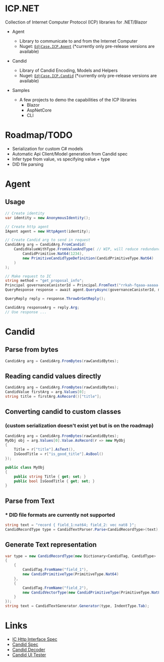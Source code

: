 # ICP.NET
Collection of Internet Computer Protocol (ICP) libraries for .NET/Blazor

- Agent
  - Library to communicate to and from the Internet Computer
  - Nuget: [`EdjCase.ICP.Agent`](https://www.nuget.org/packages/EdjCase.ICP.Agent) (*currently only pre-release versions are available)

- Candid
  - Library of Candid Encoding, Models and Helpers
  - Nuget: [`EdjCase.ICP.Candid`](https://www.nuget.org/packages/EdjCase.ICP.Camdid) (*currently only pre-release versions are available)

- Samples
  - A few projects to demo the capabilities of the ICP libraries
    - Blazor
    - AspNetCore
    - CLI

# Roadmap/TODO
- Serialization for custom C# models
- Automatic Api Client/Model generation from Candid spec
- Infer type from value, vs specifying value + type
- DID file parsing



# Agent
## Usage
```cs
// Create identity
var identity = new AnonymousIdentity();

// Create http agent
IAgent agent = new HttpAgent(identity);

// Create Candid arg to send in request
CandidArg arg = CandidArg.FromCandid(
    CandidValueWithType.FromValueAndType( // WIP, will reduce redundancy
        CandidPrimitive.Nat64(1234),
        new PrimitiveCandidTypeDefinition(CandidPrimitiveType.Nat64)
    )
);

// Make request to IC
string method = "get_proposal_info";
Principal governanceCanisterId = Principal.FromText("rrkah-fqaaa-aaaaa-aaaaq-cai");
QueryResponse response = await agent.QueryAsync(governanceCanisterId, method, arg);

QueryReply reply = response.ThrowOrGetReply();

CandidArg responseArg = reply.Arg;
// Use response ...
```

# Candid
## Parse from bytes
```cs
CandidArg arg = CandidArg.FromBytes(rawCandidBytes);
```

## Reading candid values directly
```cs
CandidArg arg = CandidArg.FromBytes(rawCandidBytes);
CandidValue firstArg = arg.Values[0];
string title = firstArg.AsRecord()["title"];
```

## Converting candid to custom classes
### (custom serialization doesn't exist yet but is on the roadmap)

```cs
CandidArg arg = CandidArg.FromBytes(rawCandidBytes);
MyObj obj = arg.Values[0].Value.AsRecord(r => new MyObj
{
    Title = r["title"].AsText(),
    IsGoodTitle = r["is_good_title"].AsBool()
});

public class MyObj
{
    public string Title { get; set; }
    public bool IsGoodTitle { get; set; }
}
```
## Parse from Text
### * DID file formats are currently not supported
```cs
string text = "record { field_1:nat64; field_2: vec nat8 }";
CandidRecordType type = CandidTextParser.Parse<CandidRecordType>(text);
```

## Generate Text representation
```cs
var type = new CandidRecordType(new Dictionary<CandidTag, CandidType>
{
    {
        CandidTag.FromName("field_1"),
        new CandidPrimitiveType(PrimitiveType.Nat64)
    },
    {
        CandidTag.FromName("field_2"),
        new CandidVectorType(new CandidPrimitiveType(PrimitiveType.Nat8))
    }
});
string text = CandidTextGenerator.Generator(type, IndentType.Tab);
```


# Links
- [IC Http Interface Spec](https://smartcontracts.org/docs/current/references/ic-interface-spec)
- [Candid Spec](https://github.com/dfinity/candid/blob/master/spec/Candid.md)
- [Candid Decoder](https://fxa77-fiaaa-aaaae-aaana-cai.raw.ic0.app/explain)
- [Candid UI Tester](https://a4gq6-oaaaa-aaaab-qaa4q-cai.raw.ic0.app)